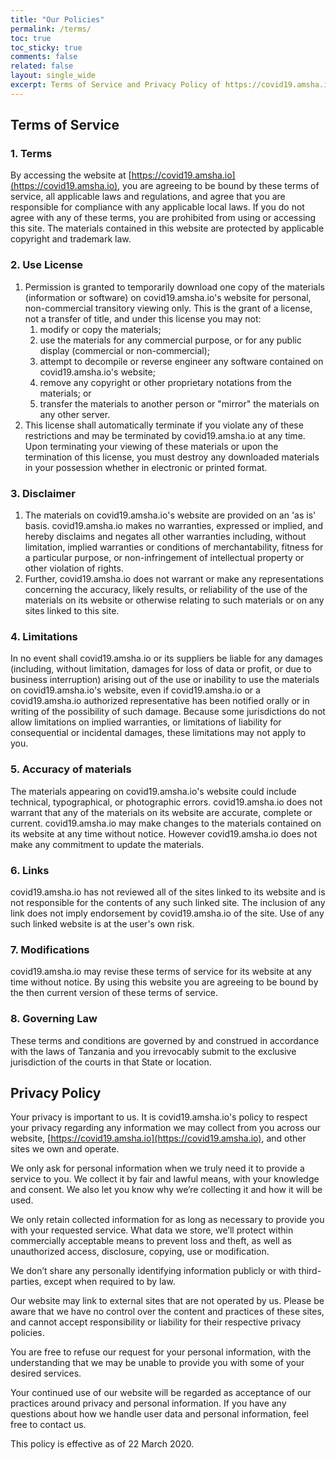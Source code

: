 ```yaml
---
title: "Our Policies"
permalink: /terms/
toc: true
toc_sticky: true
comments: false
related: false
layout: single_wide
excerpt: Terms of Service and Privacy Policy of https://covid19.amsha.io
---
```


## Terms of Service

### 1\. Terms

By accessing the website at [https://covid19.amsha.io](https://covid19.amsha.io), you are agreeing to be bound by these terms of service, all applicable laws and regulations, and agree that you are responsible for compliance with any applicable local laws. If you do not agree with any of these terms, you are prohibited from using or accessing this site. The materials contained in this website are protected by applicable copyright and trademark law.

### 2\. Use License

1.  Permission is granted to temporarily download one copy of the materials (information or software) on covid19.amsha.io's website for personal, non-commercial transitory viewing only. This is the grant of a license, not a transfer of title, and under this license you may not:
    1.  modify or copy the materials;
    2.  use the materials for any commercial purpose, or for any public display (commercial or non-commercial);
    3.  attempt to decompile or reverse engineer any software contained on covid19.amsha.io's website;
    4.  remove any copyright or other proprietary notations from the materials; or
    5.  transfer the materials to another person or "mirror" the materials on any other server.
2.  This license shall automatically terminate if you violate any of these restrictions and may be terminated by covid19.amsha.io at any time. Upon terminating your viewing of these materials or upon the termination of this license, you must destroy any downloaded materials in your possession whether in electronic or printed format.

### 3\. Disclaimer

1.  The materials on covid19.amsha.io's website are provided on an 'as is' basis. covid19.amsha.io makes no warranties, expressed or implied, and hereby disclaims and negates all other warranties including, without limitation, implied warranties or conditions of merchantability, fitness for a particular purpose, or non-infringement of intellectual property or other violation of rights.
2.  Further, covid19.amsha.io does not warrant or make any representations concerning the accuracy, likely results, or reliability of the use of the materials on its website or otherwise relating to such materials or on any sites linked to this site.

### 4\. Limitations

In no event shall covid19.amsha.io or its suppliers be liable for any damages (including, without limitation, damages for loss of data or profit, or due to business interruption) arising out of the use or inability to use the materials on covid19.amsha.io's website, even if covid19.amsha.io or a covid19.amsha.io authorized representative has been notified orally or in writing of the possibility of such damage. Because some jurisdictions do not allow limitations on implied warranties, or limitations of liability for consequential or incidental damages, these limitations may not apply to you.

### 5\. Accuracy of materials

The materials appearing on covid19.amsha.io's website could include technical, typographical, or photographic errors. covid19.amsha.io does not warrant that any of the materials on its website are accurate, complete or current. covid19.amsha.io may make changes to the materials contained on its website at any time without notice. However covid19.amsha.io does not make any commitment to update the materials.

### 6\. Links

covid19.amsha.io has not reviewed all of the sites linked to its website and is not responsible for the contents of any such linked site. The inclusion of any link does not imply endorsement by covid19.amsha.io of the site. Use of any such linked website is at the user's own risk.

### 7\. Modifications

covid19.amsha.io may revise these terms of service for its website at any time without notice. By using this website you are agreeing to be bound by the then current version of these terms of service.

### 8\. Governing Law

These terms and conditions are governed by and construed in accordance with the laws of Tanzania and you irrevocably submit to the exclusive jurisdiction of the courts in that State or location.

## Privacy Policy

Your privacy is important to us. It is covid19.amsha.io's policy to respect your privacy regarding any information we may collect from you across our website, [https://covid19.amsha.io](https://covid19.amsha.io), and other sites we own and operate.

We only ask for personal information when we truly need it to provide a service to you. We collect it by fair and lawful means, with your knowledge and consent. We also let you know why we’re collecting it and how it will be used.

We only retain collected information for as long as necessary to provide you with your requested service. What data we store, we’ll protect within commercially acceptable means to prevent loss and theft, as well as unauthorized access, disclosure, copying, use or modification.

We don’t share any personally identifying information publicly or with third-parties, except when required to by law.

Our website may link to external sites that are not operated by us. Please be aware that we have no control over the content and practices of these sites, and cannot accept responsibility or liability for their respective privacy policies.

You are free to refuse our request for your personal information, with the understanding that we may be unable to provide you with some of your desired services.

Your continued use of our website will be regarded as acceptance of our practices around privacy and personal information. If you have any questions about how we handle user data and personal information, feel free to contact us.

This policy is effective as of 22 March 2020.